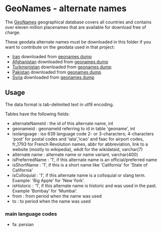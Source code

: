 # GeoNames - alternate names

The [GeoNames](https://www.geonames.org/) geographical database covers all countries and contains over eleven million placenames that are available for download free of charge.

These geodata alternate names must be downloaded in this folder if you want to contribute on the geodata used in that project:

- [Iran](./IR.txt) downloaded from [geonames dump](https://download.geonames.org/export/dump/alternatenames/IR.zip)
- [Afghanistan](./AF.txt) downloaded from [geonames dump](https://download.geonames.org/export/dump/alternatenames/AF.zip)
- [Turkmenistan](./TM.txt) downloaded from [geonames dump](https://download.geonames.org/export/dump/alternatenames/TM.zip)
- [Pakistan](./PK.txt) downloaded from [geonames dump](https://download.geonames.org/export/dump/alternatenames/PK.zip)
- [Syria](./SY.txt) downloaded from [geonames dump](https://download.geonames.org/export/dump/alternatenames/SY.zip)

## Usage

The data format is tab-delimited text in utf8 encoding.

Tables have the following fields:

- alternateNameId : the id of this alternate name, int
- geonameid : geonameId referring to id in table 'geoname', int
- isolanguage : iso 639 language code 2- or 3-characters; 4-characters 'post' for postal codes and 'iata','icao' and faac for airport codes, fr_1793 for French Revolution names, abbr for abbreviation, link to a website (mostly to wikipedia), wkdt for the wikidataid, varchar(7)
- alternate name : alternate name or name variant, varchar(400)
- isPreferredName : '1', if this alternate name is an official/preferred name
- isShortName : '1', if this is a short name like 'California' for 'State of California'
- isColloquial : '1', if this alternate name is a colloquial or slang term. Example: 'Big Apple' for 'New York'.
- isHistoric : '1', if this alternate name is historic and was used in the past. Example 'Bombay' for 'Mumbai'.
- from : from period when the name was used
- to : to period when the name was used

### main language codes

- fa: persian
